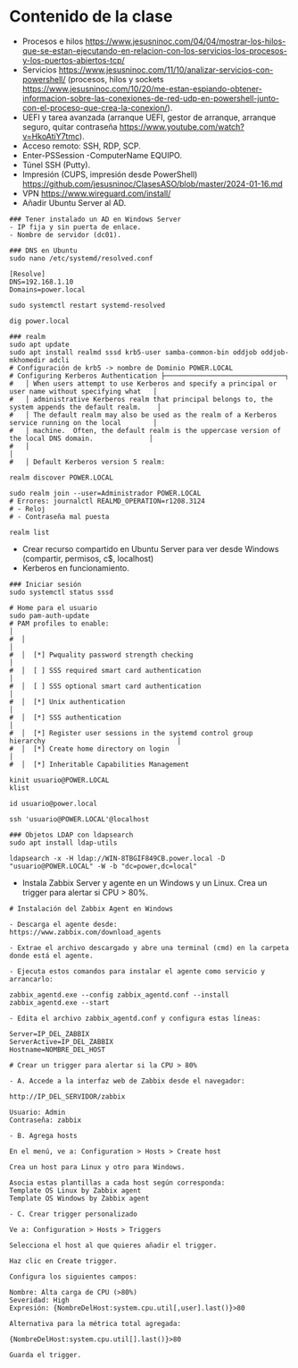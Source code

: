 # Contenido de la clase

- Procesos e hilos https://www.jesusninoc.com/04/04/mostrar-los-hilos-que-se-estan-ejecutando-en-relacion-con-los-servicios-los-procesos-y-los-puertos-abiertos-tcp/
- Servicios https://www.jesusninoc.com/11/10/analizar-servicios-con-powershell/ (procesos, hilos y sockets https://www.jesusninoc.com/10/20/me-estan-espiando-obtener-informacion-sobre-las-conexiones-de-red-udp-en-powershell-junto-con-el-proceso-que-crea-la-conexion/).
- UEFI y tarea avanzada (arranque UEFI, gestor de arranque, arranque seguro, quitar contraseña https://www.youtube.com/watch?v=HkoAtiY7tmc).
- Acceso remoto: SSH, RDP, SCP.
- Enter-PSSession -ComputerName EQUIPO.
- Túnel SSH (Putty).
- Impresión (CUPS, impresión desde PowerShell) https://github.com/jesusninoc/ClasesASO/blob/master/2024-01-16.md
- VPN https://www.wireguard.com/install/
- Añadir Ubuntu Server al AD.
```
### Tener instalado un AD en Windows Server
- IP fija y sin puerta de enlace.
- Nombre de servidor (dc01).

### DNS en Ubuntu
sudo nano /etc/systemd/resolved.conf

[Resolve]
DNS=192.168.1.10
Domains=power.local

sudo systemctl restart systemd-resolved

dig power.local

### realm
sudo apt update
sudo apt install realmd sssd krb5-user samba-common-bin oddjob oddjob-mkhomedir adcli
# Configuración de krb5 -> nombre de Dominio POWER.LOCAL
# Configuring Kerberos Authentication ├──────────────────────────────┐
#   │ When users attempt to use Kerberos and specify a principal or user name without specifying what   │ 
#   │ administrative Kerberos realm that principal belongs to, the system appends the default realm.    │ 
#   │ The default realm may also be used as the realm of a Kerberos service running on the local        │ 
#   │ machine.  Often, the default realm is the uppercase version of the local DNS domain.              │ 
#   │                                                                                                   │ 
#   │ Default Kerberos version 5 realm:                          

realm discover POWER.LOCAL

sudo realm join --user=Administrador POWER.LOCAL
# Errores: journalctl REALMD_OPERATION=r1208.3124
# - Reloj
# - Contraseña mal puesta

realm list
```
- Crear recurso compartido en Ubuntu Server para ver desde Windows (compartir, permisos, c$, localhost)
- Kerberos en funcionamiento.
```
### Iniciar sesión
sudo systemctl status sssd

# Home para el usuario
sudo pam-auth-update
# PAM profiles to enable:                                                                            │ 
#  │                                                                                                    │ 
#  │  [*] Pwquality password strength checking                                                          │ 
#  │  [ ] SSS required smart card authentication                                                        │ 
#  │  [ ] SSS optional smart card authentication                                                        │ 
#  │  [*] Unix authentication                                                                           │ 
#  │  [*] SSS authentication                                                                            │ 
#  │  [*] Register user sessions in the systemd control group hierarchy                                 │ 
#  │  [*] Create home directory on login                                                                │ 
#  │  [*] Inheritable Capabilities Management  

kinit usuario@POWER.LOCAL
klist

id usuario@power.local

ssh 'usuario@POWER.LOCAL'@localhost

### Objetos LDAP con ldapsearch
sudo apt install ldap-utils

ldapsearch -x -H ldap://WIN-8TBGIF849CB.power.local -D "usuario@POWER.LOCAL" -W -b "dc=power,dc=local"
```
- Instala Zabbix Server y agente en un Windows y un Linux. Crea un trigger para alertar si CPU > 80%.
```
# Instalación del Zabbix Agent en Windows

- Descarga el agente desde:
https://www.zabbix.com/download_agents

- Extrae el archivo descargado y abre una terminal (cmd) en la carpeta donde está el agente.

- Ejecuta estos comandos para instalar el agente como servicio y arrancarlo:

zabbix_agentd.exe --config zabbix_agentd.conf --install
zabbix_agentd.exe --start

- Edita el archivo zabbix_agentd.conf y configura estas líneas:

Server=IP_DEL_ZABBIX
ServerActive=IP_DEL_ZABBIX
Hostname=NOMBRE_DEL_HOST

# Crear un trigger para alertar si la CPU > 80%

- A. Accede a la interfaz web de Zabbix desde el navegador:

http://IP_DEL_SERVIDOR/zabbix

Usuario: Admin
Contraseña: zabbix

- B. Agrega hosts

En el menú, ve a: Configuration > Hosts > Create host

Crea un host para Linux y otro para Windows.

Asocia estas plantillas a cada host según corresponda:
Template OS Linux by Zabbix agent
Template OS Windows by Zabbix agent

- C. Crear trigger personalizado

Ve a: Configuration > Hosts > Triggers

Selecciona el host al que quieres añadir el trigger.

Haz clic en Create trigger.

Configura los siguientes campos:

Nombre: Alta carga de CPU (>80%)
Severidad: High
Expresión: {NombreDelHost:system.cpu.util[,user].last()}>80

Alternativa para la métrica total agregada:

{NombreDelHost:system.cpu.util[].last()}>80

Guarda el trigger.
```
